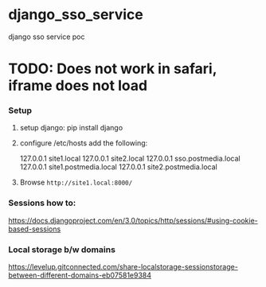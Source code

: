 # django_sso_service
django sso service poc


# TODO: Does not work in safari, iframe does not load


### Setup

1. setup django:
    pip install django
    
1. configure /etc/hosts  add the following:

    127.0.0.1       site1.local
    127.0.0.1       site2.local
    127.0.0.1       sso.postmedia.local
    127.0.0.1       site1.postmedia.local
    127.0.0.1       site2.postmedia.local

1. Browse `http://site1.local:8000/`

### Sessions how to:
https://docs.djangoproject.com/en/3.0/topics/http/sessions/#using-cookie-based-sessions

### Local storage b/w domains
https://levelup.gitconnected.com/share-localstorage-sessionstorage-between-different-domains-eb07581e9384




